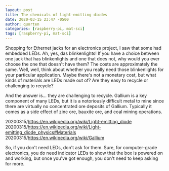 ```yaml
---
layout: post
title: The chemicals of light-emitting diodes
date: 2020-03-15 23:47 -0500
author: quorten
categories: [raspberry-pi, mat-sci]
tags: [raspberry-pi, mat-sci]
---
```


Shopping for Ethernet jacks for an electronics project, I saw that
some had embedded LEDs.  Ah, yes, das blinkenlights!  If you have a
choice between one jack that has blinkenlights and one that does not,
why would you ever choose the one that doesn't have them?  The costs
are approximately the same.  Well, well, think about whether you
really need those blinkenlights for your particular application.
Maybe there's not a monetary cost, but what kinds of materials are
LEDs made out of?  Are they easy to recycle or challenging to recycle?

And the answer is... they are challenging to recycle.  Gallium is a
key component of many LEDs, but it is a notoriously difficult metal to
mine since there are virtually no concentrated ore deposits of
Gallium.  Typically it comes as a side effect of zinc ore, bauxite
ore, and coal mining operations.

20200315/https://en.wikipedia.org/wiki/Light-emitting_diode  
20200315/https://en.wikipedia.org/wiki/Light-emitting_diode_physics#Materials  
20200315/https://en.wikipedia.org/wiki/Gallium

So, if you don't need LEDs, don't ask for them.  Sure, for
computer-grade electronics, you do need indicator LEDs to show that
the box is powered on and working, but once you've got enough, you
don't need to keep asking for more.

